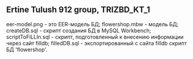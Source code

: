 Ertine Tulush 912 group, TRIZBD_KT_1
------------------------------------------------------------------------------------
eer-model.png - это EER-модель БД;
flowershop.mbw - модель БД;
createDB.sql - скрипт создания БД в MySQL Workbench;
scriptToFiLLIn.sql - скрипт, подготовленный к внесению информации через сайт filldb;
filledDB.sql - экспортированный с сайта filldb скрипт БД 'flowershop'.
